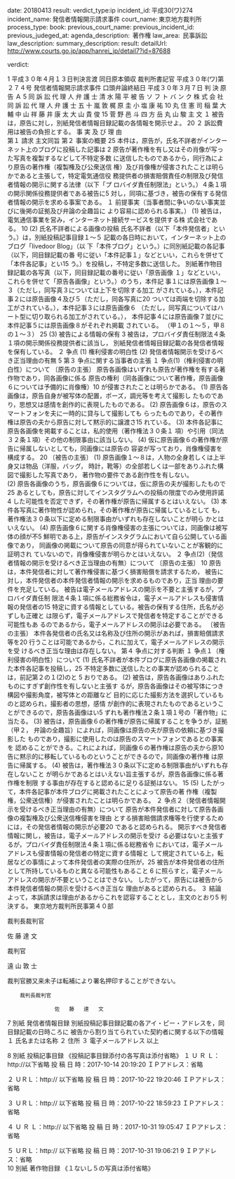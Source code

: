 
date: 20180413
result: 
verdict_type:ip
incident_id: 平成30(ワ)274
incident_name: 発信者情報開示請求事件
court_name: 東京地方裁判所
process_type:
book: 
previous_court_name:
previous_incident_id:
previous_judeged_at:
agenda_description:  著作権
law_area:  民事訴訟
law_description: 
summary_description: 
result: 
detailUrl: http://www.courts.go.jp/app/hanrei_jp/detail7?id=87688

verdict:

1 
平成３０年４月１３日判決言渡 同日原本領収 裁判所書記官 
平成３０年(ワ)第２７４号 発信者情報開示請求事件 
口頭弁論終結日 平成３０年３月７日 
判         決 
原         告        Ａ 5 
同 訴 訟 代 理 人 弁 護 士                清   水   陽   平 
被         告     ソ フ ト バ ン ク 株 式 会 社 
同 訴 訟 代 理 人 弁 護 士                五 十 嵐       敦 
                梶   原       圭 
                小   塩   康   祐 10 
                丸   住   憲   司 
                稲   葉   大   輔 
                中   山       祥 
                藤   井   康   太 
                大   山   貴   俊 15 
                菅   野   邑   斗 
                四   方       岳 
                丸   山       駿 
主            文 
１ 被告は，原告に対し，別紙発信者情報目録記載の各情報を開示せよ。 20 
２ 訴訟費用は被告の負担とする。 
事 実 及 び 理 由            
第１ 請求 
  主文同旨 
第２ 事案の概要 25 
本件は，原告が，氏名不詳者がインターネット上のブログに投稿した記事は
2 
原告が著作権を有し又はその肖像が写った写真を複製するなどして不特定多数
に送信したものであるから，同行為により原告の著作権（複製権及び公衆送信
権）及び肖像権が侵害されたことは明らかであると主張して，特定電気通信役
務提供者の損害賠償責任の制限及び発信者情報の開示に関する法律（以下「プ
ロバイダ責任制限法」という。）４条１項の開示関係役務提供者である被告に5 
対し，同項に基づき，被告の保有する発信者情報の開示を求める事案である。 
１ 前提事実（当事者間に争いのない事実並びに後掲の証拠及び弁論の全趣旨に
より容易に認められる事実。） 
(1) 被告は，電気通信事業を営み，インターネット接続サービスを提供する株
式会社である。 10 
 (2) 氏名不詳者による画像の投稿 
氏名不詳者（以下「本件発信者」という。）は，別紙投稿記事目録１～５
記載の各日時において，インターネット上のブログ「livedoor Blog」（以
下「本件ブログ」という。）に同別紙記載の各記事（以下，同目録記載の番
号に従い「本件記事１」などといい，これらを併せて「本件各記事」とい15 
う。）を投稿し，不特定多数に送信した。 
別紙著作物目録記載の各写真（以下，同目録記載の番号に従い「原告画像
１」などといい，これらを併せて「原告各画像」という。）のうち，本件記
事１には原告画像１～３（ただし，同写真３については上下を切除する加工
がされている。），本件記事２には原告画像４及び５（ただし，同各写真に20 
ついては両端を切除する加工がされている。），本件記事３には原告画像６
（ただし，同写真についてはハート型に切り取られる加工がされている。），
本件記事４には原告画像７並びに本件記事５には原告画像８がそれぞれ掲載
されている。 
（甲１の１～５，甲８の１～３） 25 
 (3) 被告による情報の保有 
3 
被告は，プロバイダ責任制限法４条１項の開示関係役務提供者に該当し，
別紙発信者情報目録記載の各発信者情報を保有している。 
２ 争点 
(1) 権利侵害の明白性 
(2) 発信者情報開示を受けるべき正当理由の有無 5 
第３ 争点に関する当事者の主張 
１ 争点(1)（権利侵害の明白性）について 
〔原告の主張〕 
 原告各画像はいずれも原告が著作権を有する著作物であり，同各画像に係る
原告の権利（同各画像について著作権，原告画像６については予備的に肖像権）10 
が侵害されたことは明らかである。 
(1) 原告各画像は，原告自身が被写体の配置，ポーズ，調光等を考えて撮影し
たものであり，思想又は感情を創作的に表現したものである。 
(2) 原告画像６は，原告のスマートフォンを夫に一時的に貸与して撮影しても
らったものであり，その著作権は原告の夫から原告に対して黙示的に譲渡さ15 
れている。 
(3) 本件各記事に原告各画像を掲載することは，私的使用（著作権法３０条１
項）や引用（同法３２条１項）その他の制限事由に該当しない。 
(4) 仮に原告画像６の著作権が原告に帰属しないとしても，同画像には原告の
容姿が写っており，肖像権侵害を構成する。 20 
〔被告の主張〕 
(1) 原告画像１～８は，人物の全身若しくは上半身又は物品（洋服，バッグ，
時計，靴等）の全部若しくは一部をありふれた構図で撮影した写真であり，
著作物の要件である創作性を有しない。  
(2) 原告各画像のうち，原告画像６については，仮に原告の夫が撮影したもので25 
あるとしても，原告に対してインスタグラムへの投稿の限度でのみ使用許諾
4 
した可能性を否定できず，その著作権が原告に帰属するとはいえない。 
(3) 本件各写真に著作物性が認められ，その著作権が原告に帰属しているとして
も，著作権法３０条以下に定める制限事由がいずれも存在しないことが明ら
かとはいえない。 
(4) 原告画像６に関する肖像権侵害の主張については，同画像は被写体の顔が不5 
鮮明である上，原告がインスタグラムにおいて自ら公開している画像であり，
同画像の掲載について原告の同意が得られていないことが客観的に証明され
ていないので，肖像権侵害が明らかとはいえない。 
２ 争点(2)（発信者情報の開示を受けるべき正当理由の有無）について 
〔原告の主張〕 10 
原告は，本件発信者に対して著作権侵害に基づく損害賠償を請求するため，
被告に対し，本件発信者の本件発信者情報の開示を求めるものであり，正当
理由の要件を充足している。 
被告は電子メールアドレスの開示を不要と主張するが，プロバイダ責任制
限法４条１項に係る総務省令は，電子メールアドレスも侵害情報の発信者の15 
特定に資する情報としている。被告の保有する住所，氏名が必ずしも正確と
は限らず，電子メールアドレスで発信者を特定することができる可能性もあ
るのであるから，電子メールアドレスの開示は必要である。 
〔被告の主張〕 
本件各発信者の氏名又は名称及び住所の開示があれば，損害賠償請求等を20 
行うことは可能であるから，これに加えて，電子メールアドレスの開示を受
けるべき正当な理由は存在しない。 
第４ 争点に対する判断 
 １ 争点１（権利侵害の明白性）について 
(1) 氏名不詳者が本件ブログに原告各画像の掲載された本件各記事を投稿し，25 
不特定多数に送信したとの事実が認められることは，前記第２の１(2)のと
5 
おりである。 
 (2) 被告は，原告各画像はありふれたものにすぎず創作性を有しないと主張す
るが，原告各画像はその被写体につき構図や撮影角度，被写体との距離など
目的に応じた撮影方法を選択しているものと認められ，撮影者の思想，感情
が創作的に表現されたものであるということができるので，原告各画像はい5 
ずれも著作権法２条１項１号の「著作物」に当たる。 
(3) 被告は，原告画像６の著作権が原告に帰属することを争うが，証拠（甲２，
弁論の全趣旨）によれば，同画像は原告の夫が原告の依頼に基づき撮影した
ものであり，撮影に使用したのは原告のスマートフォンであるとの事実を
認めることができる。これによれば，同画像６の著作権は原告の夫から原10 
告に黙示的に移転しているものということができるので，同画像の著作権
は原告に帰属する。 
(4) 被告は，著作権法３０条以下に定める制限事由がいずれも存在しないこと
が明らかであるとはいえない旨主張するが，原告各画像に係る著作権を制限
する事由が存在すると認めるに足りる証拠はない。 15 
 (5) したがって，本件各記事が本件ブログに掲載されたことによって原告の著
作権（複製権，公衆送信権）が侵害されたことは明らかである。 
 ２ 争点２（発信者情報開示を受けるべき正当理由の有無）について 
原告が本件発信者に対して原告各画像の複製権及び公衆送信権侵害を理由
とする損害賠償請求権等を行使するためには，その発信者情報の開示が必要20 
であると認められる。 
開示すべき発信者情報に関し，被告は，電子メールアドレスの開示を受け
る必要はないと主張するが，プロバイダ責任制限法４条１項に係る総務省令
においては，電子メールアドレスも侵害情報の発信者の特定に資する情報と
して規定されている上，転居などの事情によって本件発信者の実際の住所が，25 
被告が本件発信者の住所として所持しているものと異なる可能性もあること
6 
に照らすと，電子メールアドレスの開示が不要ということはできない。 
したがって，原告には被告から本件発信者情報の開示を受けるべき正当な
理由があると認められる。 
 ３ 結論 
よって，本訴請求は理由があるからこれを認容することとし，主文のとおり5 
判決する。 
東京地方裁判所民事第４０部 
 
裁判長裁判官 
                      
   佐   藤   達   文 
 
 
裁判官 
                      
   遠   山   敦   士 
  
裁判官勝又来未子は転補により署名押印することができない。 
 
        裁判長裁判官 
                                     
                   佐   藤   達   文      
7 
別紙 
発信者情報目録 
 別紙投稿記事目録記載の各アイ・ピー・アドレスを，同目録記載の日時ころに
被告から割り当てられていた契約者に関する以下の情報 
 １ 氏名または名称 
 ２ 住所 
 ３ 電子メールアドレス 
以上 
  
8 
別紙 
投稿記事目録 
《投稿記事目録添付の各写真は添付省略》 
１ 
Ｕ Ｒ Ｌ：http://以下省略 
投 稿 日 時：2017-10-14 20:19:20 
ＩＰアドレス：省略 
 
２ 
ＵＲＬ：http:// 以下省略 
投 稿 日 時：2017-10-22 19:20:46 
ＩＰアドレス：省略 
 
３ 
ＵＲＬ：http:// 以下省略 
投 稿 日 時：2017-10-22 18:59:23 
ＩＰアドレス：省略 
 
４ 
Ｕ Ｒ Ｌ：http:// 以下省略 
投 稿 日 時：2017-10-31 19:05:47 
ＩＰアドレス：省略 
 
５ 
ＵＲＬ：http:// 以下省略 
投 稿 日 時：2017-10-31 19:06:21 
9 
ＩＰアドレス：省略  
10 
別紙 
著作物目録 
《１ないし５の写真は添付省略》 
 

                    